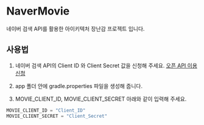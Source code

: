 # NaverMovie

네이버 검색 API를 활용한 아이키텍처 장난감 프로젝트 입니다.

## 사용법

1. 네이버 검색 API의 Client ID 와 Client Secret 값을 신청해 주세요.
[오픈 API 이용 신청](https://developers.naver.com/docs/search/movie/)

2. app 폴더 안에 gradle.properties 파일을 생성해 줍니다.

3. MOVIE_CLIENT_ID, MOVIE_CLIENT_SECRET 아래와 같이 입력해 주세요.
```kotlin
MOVIE_CLIENT_ID = "Client_ID"
MOVIE_CLIENT_SECRET = "Client_Secret"
```
